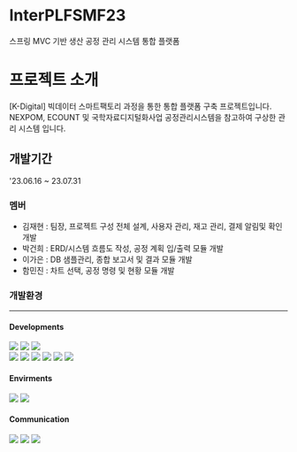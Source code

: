 # InterPLFSMF23

스프링 MVC 기반 생산 공정 관리 시스템 통합 플랫폼


# 프로젝트 소개

[K-Digital] 빅데이터 스마트팩토리 과정을 통한 통합 플랫폼 구축 프로젝트입니다.
NEXPOM, ECOUNT 및 국학자료디지털화사업 공정관리시스템을 참고하여 구상한 관리 시스템 입니다.



## 개발기간
'23.06.16 ~ 23.07.31

### 멤버

 - 김재현 : 팀장, 프로젝트 구성 전체 설계, 사용자 관리, 재고 관리, 결제 알림및 확인 개발
 - 박건희 : ERD/시스템 흐름도 작성, 공정 계획 입/출력 모듈 개발
 - 이가은 : DB 샘플관리, 종합 보고서 및 결과 모듈 개발
 - 함민진 : 차트 선택, 공정 명령 및 현황 모듈 개발

### 개발환경
-----
#### Developments
<div>
<img src="https://img.shields.io/badge/java-007396?style=for-the-badge&logo=java&logoColor=white">
<img src="https://img.shields.io/badge/oracle-F80000?style=for-the-badge&logo=oracle&logoColor=white">
<img src="https://img.shields.io/badge/spring-6DB33F?style=for-the-badge&logo=spring&logoColor=white"> 
<br>
<img src="https://img.shields.io/badge/javascript-F7DF1E?style=for-the-badge&logo=javascript&logoColor=black">
<img src="https://img.shields.io/badge/jquery-0769AD?style=for-the-badge&logo=jquery&logoColor=white">
<img src="https://img.shields.io/badge/bootstrap-7952B3?style=for-the-badge&logo=bootstrap&logoColor=white">
<img src="https://img.shields.io/badge/fontawesome-339AF0?style=for-the-badge&logo=fontawesome&logoColor=white">
<img src="https://img.shields.io/badge/html5-E34F26?style=for-the-badge&logo=html5&logoColor=white">
<img src="https://img.shields.io/badge/css-1572B6?style=for-the-badge&logo=css3&logoColor=white">
</div>

#### Envirments
<div>
<img src="https://img.shields.io/badge/sts4.0.0-6DB33F?style=for-the-badge&logo=spring&logoColor=white">
<img src="https://img.shields.io/badge/apache tomcat-F8DC75?style=for-the-badge&logo=apachetomcat&logoColor=black">
</div>

#### Communication
<div>
<img src="https://img.shields.io/badge/notion-000000?style=for-the-badge&logo=notion&logoColor=white">
<img src="https://img.shields.io/badge/github-181717?style=for-the-badge&logo=github&logoColor=white">
<img src="https://img.shields.io/badge/git-F05032?style=for-the-badge&logo=git&logoColor=white">
</div>
